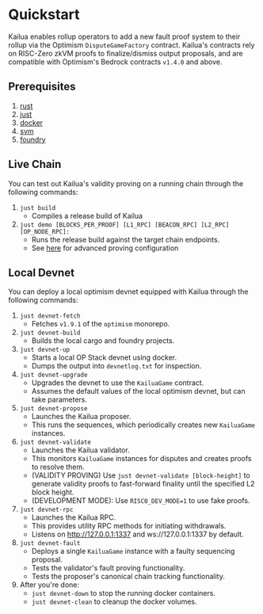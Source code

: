 # Quickstart

Kailua enables rollup operators to add a new fault proof system to their rollup via the Optimism `DisputeGameFactory`
contract.
Kailua's contracts rely on RISC-Zero zkVM proofs to finalize/dismiss output proposals, and are compatible with
Optimism's Bedrock contracts `v1.4.0` and above.


## Prerequisites
1. [rust](https://www.rust-lang.org/tools/install)
2. [just](https://just.systems/man/en/)
3. [docker](https://www.docker.com/)
4. [svm](https://github.com/alloy-rs/svm-rs)
5. [foundry](https://book.getfoundry.sh/getting-started/installation)

## Live Chain

You can test out Kailua's validity proving on a running chain through the following commands:

1. `just build`
   * Compiles a release build of Kailua
2. `just demo [BLOCKS_PER_PROOF] [L1_RPC] [BEACON_RPC] [L2_RPC] [OP_NODE_RPC]:`
   * Runs the release build against the target chain endpoints.
   * See [here](validator.md#delegated-proof-generation) for advanced proving configuration

## Local Devnet

You can deploy a local optimism devnet equipped with Kailua through the following commands:

1. `just devnet-fetch`
    * Fetches `v1.9.1` of the `optimism` monorepo.
2. `just devnet-build`
    * Builds the local cargo and foundry projects.
3. `just devnet-up`
    * Starts a local OP Stack devnet using docker.
    * Dumps the output into `devnetlog.txt` for inspection.
4. `just devnet-upgrade`
    * Upgrades the devnet to use the `KailuaGame` contract.
    * Assumes the default values of the local optimism devnet, but can take parameters.
5. `just devnet-propose`
    * Launches the Kailua proposer.
    * This runs the sequences, which periodically creates new `KailuaGame` instances.
6. `just devnet-validate`
    * Launches the Kailua validator.
    * This monitors `KailuaGame` instances for disputes and creates proofs to resolve them.
    * (VALIDITY PROVING) Use `just devnet-validate [block-height]` to generate validity proofs to fast-forward finality until the specified L2 block height.
    * (DEVELOPMENT MODE): Use `RISC0_DEV_MODE=1` to use fake proofs.
7. `just devnet-rpc`
    * Launches the Kailua RPC.
    * This provides utility RPC methods for initiating withdrawals.
    * Listens on http://127.0.0.1:1337 and ws://127.0.0.1:1337 by default.
8. `just devnet-fault`
    * Deploys a single `KailuaGame` instance with a faulty sequencing proposal.
    * Tests the validator's fault proving functionality.
    * Tests the proposer's canonical chain tracking functionality.
9. After you're done:
    * `just devnet-down` to stop the running docker containers.
    * `just devnet-clean` to cleanup the docker volumes.
